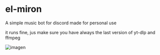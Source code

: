 # el-miron
A simple music bot for discord made for personal use

it runs fine, jus make sure you have always the last version of yt-dlp and ffmpeg


![imagen](https://github.com/user-attachments/assets/5314c695-07be-457b-9e46-442ad850d3ec)
